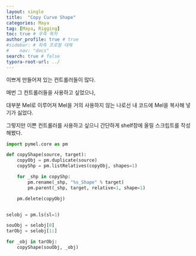 ```yaml
---
layout: single
title:  "Copy Curve Shape"
categories: Maya
tag: [Maya, Rigging]
toc: true # 우측 목차
author_profile: true # true
#sidebar: # 좌측 프로필 대체
#    nav: "docs"
search: true # false
typora-root-url: ../
---
```


이쁘게 만들어져 있는 컨트롤러들이 많다.

 

매번 그 컨트롤러들을 사용하고 싶었으나,

대부분 Mel로 이루어져 Mel을 거의 사용하지 않는 나로선 내 코드에 Mel을 복사해 넣기가 싫었다.

 

그렇지만 이쁜 컨트롤러를 사용하고 싶으니 간단하게 shelf창에 올릴 스크립트를 작성해봤다.



``` python
import pymel.core as pm

def copyShape(source, target):
    copyObj = pm.duplicate(source)
    copyShp = pm.listRelatives(copyObj, shapes=1)

    for _shp in copyShp:
        pm.rename(_shp, "%s_Shape" % target)
        pm.parent(_shp, target, relative=1, shape=1)

    pm.delete(copyObj)


selobj = pm.ls(sl=1)

souObj = selobj[0]
tarObj = selobj[1:]

for _obj in tarObj:
    copyShape(souObj, _obj)
```

